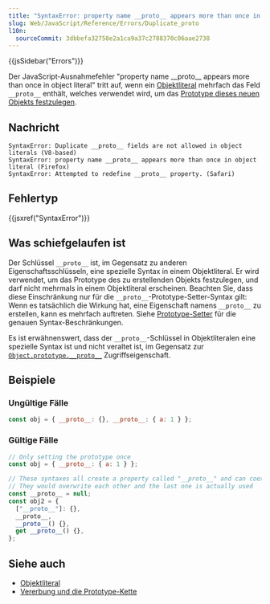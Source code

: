 ```yaml
---
title: "SyntaxError: property name __proto__ appears more than once in object literal"
slug: Web/JavaScript/Reference/Errors/Duplicate_proto
l10n:
  sourceCommit: 3dbbefa32758e2a1ca9a37c2788370c06aae2738
---
```


{{jsSidebar("Errors")}}

Der JavaScript-Ausnahmefehler "property name \_\_proto\_\_ appears more than once in object literal" tritt auf, wenn ein [Objektliteral](/de/docs/Web/JavaScript/Reference/Operators/Object_initializer) mehrfach das Feld `__proto__` enthält, welches verwendet wird, um das [Prototype dieses neuen Objekts festzulegen](/de/docs/Web/JavaScript/Reference/Operators/Object_initializer#prototype_setter).

## Nachricht

```plain
SyntaxError: Duplicate __proto__ fields are not allowed in object literals (V8-based)
SyntaxError: property name __proto__ appears more than once in object literal (Firefox)
SyntaxError: Attempted to redefine __proto__ property. (Safari)
```

## Fehlertyp

{{jsxref("SyntaxError")}}

## Was schiefgelaufen ist

Der Schlüssel `__proto__` ist, im Gegensatz zu anderen Eigenschaftsschlüsseln, eine spezielle Syntax in einem Objektliteral. Er wird verwendet, um das Prototype des zu erstellenden Objekts festzulegen, und darf nicht mehrmals in einem Objektliteral erscheinen. Beachten Sie, dass diese Einschränkung nur für die `__proto__`-Prototype-Setter-Syntax gilt: Wenn es tatsächlich die Wirkung hat, eine Eigenschaft namens `__proto__` zu erstellen, kann es mehrfach auftreten. Siehe [Prototype-Setter](/de/docs/Web/JavaScript/Reference/Operators/Object_initializer#prototype_setter) für die genauen Syntax-Beschränkungen.

Es ist erwähnenswert, dass der `__proto__`-Schlüssel in Objektliteralen eine spezielle Syntax ist und nicht veraltet ist, im Gegensatz zur [`Object.prototype.__proto__`](/de/docs/Web/JavaScript/Reference/Global_Objects/Object/proto) Zugriffseigenschaft.

## Beispiele

### Ungültige Fälle

```js example-bad
const obj = { __proto__: {}, __proto__: { a: 1 } };
```

### Gültige Fälle

```js example-good
// Only setting the prototype once
const obj = { __proto__: { a: 1 } };

// These syntaxes all create a property called "__proto__" and can coexist
// They would overwrite each other and the last one is actually used
const __proto__ = null;
const obj2 = {
  ["__proto__"]: {},
  __proto__,
  __proto__() {},
  get __proto__() {},
};
```

## Siehe auch

- [Objektliteral](/de/docs/Web/JavaScript/Reference/Operators/Object_initializer)
- [Vererbung und die Prototype-Kette](/de/docs/Web/JavaScript/Guide/Inheritance_and_the_prototype_chain)
